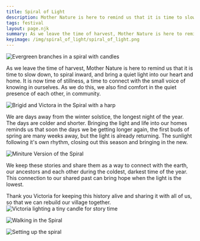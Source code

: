 ```yaml
---
title: Spiral of Light
description: Mother Nature is here to remind us that it is time to slow down and to spiral inward.
tags: festival
layout: page.njk
summary: As we leave the time of harvest, Mother Nature is here to remind us that it is time to slow down, to spiral inward, and bring a quiet light into our heart and home. It is now time of stillness, a time to connect with the small voice of knowing in ourselves. As we do this, we also find comfort in the quiet presence of each other, in community.
keyimage: /img/spiral_of_light/spiral_of_light.png
---
```


![Evergreen branches in a spiral with candles](/img/spiral_of_light/IMG_8535.jpeg "Spiral of Light")

As we leave the time of harvest, Mother Nature is here to remind us that it is time to slow down, to spiral inward, and bring a quiet light into our heart and home. It is now time of stillness, a time to connect with the small voice of knowing in ourselves. As we do this, we also find comfort in the quiet presence of each other, in community.

![Brigid and Victora in the Spiral with a harp](/img/spiral_of_light/IMG_8534.jpeg "Brigid & Victoria")

We are days away from the winter solstice, the longest night of the year. The days are colder and shorter. Bringing the light and life into our homes reminds us that soon the days we be getting longer again, the first buds of spring are many weeks away, but the light is already returning. The sunlight following it's own rhythm, closing out this season and bringing in the new.

![Miniture Version of the Spiral](/img/spiral_of_light/IMG_8529.jpeg "Miniture Spiral for Story Time")

We keep these stories and share them as a way to connect with the earth, our ancestors and each other during the coldest, darkest time of the year. This connection to our shared past can bring hope when the light is the lowest.

Thank you Victoria for keeping this history alive and sharing it with all of us, so that we can rebuild our village together.
![Victoria lighting a tiny candle for story time](/img/spiral_of_light/IMG_8528.jpeg "Victoria's Story time")

![Walking in the Spiral](/img/spiral_of_light/IMG_8531.jpeg "Walking in the Spiral")

![Setting up the spiral](/img/spiral_of_light/IMG_8523.jpeg "Carefully laying out the Spiral")
